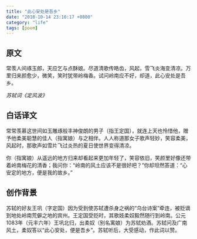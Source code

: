 ```yaml
---
title: "此心安处是吾乡"
date: "2018-10-14 23:10:17 +0800"
category: "life"
tags: [poem]
---
```


## 原文

常羡人间琢玉郎，天应乞与点酥娘。尽道清歌传皓齿，风起，雪飞炎海变清凉。万里归来颜愈少，微笑，笑时犹带岭梅香。试问岭南应不好，却道，此心安处是吾乡。

<cite>苏轼词《定风波》</cite>

## 白话译文

常常羡慕这世间如玉雕琢般丰神俊朗的男子（指王定国），就连上天也怜惜他，赠予他柔美聪慧的佳人（指寓娘）与之相伴。人人称道那女子歌声轻妙，笑容柔美，风起时，那歌声如雪片飞过炎热的夏日使世界变得清凉。

你（指寓娘）从遥远的地方归来却看起来更加年轻了，笑容依旧，笑颜里好像还带着岭南梅花的清香；我问你：“岭南的风土应该不是很好吧？”你却坦然答道：“心安定的地方，便是我的故乡。”

## 创作背景

苏轼的好友王巩（字定国）因为受到使苏轼遭杀身之祸的“乌台诗案”牵连，被贬谪到地处岭南荒僻之地的宾州。王定国受贬时，其歌妓柔奴毅然随行到岭南。公元1083年（元丰六年）王巩北归，出柔奴（别名寓娘）为苏轼劝酒。苏轼问及广南风土，柔奴答以“此心安处，便是吾乡”。苏轼听后，大受感动，作此词以赞。
